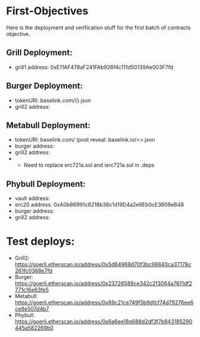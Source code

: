 # First-Objectives
Here is the deployment and verification stuff for the first batch of contracts objective.


## Grill Deployment:
  - grill1 address: 0xE11AF478aF241FAb926f4c111d50139Ae003F7fd

## Burger Deployment:
  - tokenURI: baselink.com/{}.json
  - grill2 address: <grill2 addr>

## Metabull Deployment:
  - tokenURI: baselink.com/ (post reveal: baselink.io/<>.json
  - burger address: <burger addr>
  - grill2 address: <grill2 addr>
  - * Need to replace erc721a.sol and ierc721a.sol in .deps
  
  
## Phybull Deployment:
  - vault address: <receiver of erc20>
  - erc20 address: 0xA0b86991c6218b36c1d19D4a2e9Eb0cE3606eB48
  - burger address: <burger addr>
  - grill2 address: <grill2 addr>
 
  
# Test deploys:
  - Grill2: https://goerli.etherscan.io/address/0x5d84968d70f3bc98840ca37178c261fc0368e7fd
  - Burger: https://goerli.etherscan.io/address/0x23726589ce342c2f3064a7611df2771c16e63fe5
  - Metabull: https://goerli.etherscan.io/address/0x89c21ce749f5b9dfcf74d79276ee6ce8e507d4b7
  - Phybull: https://goerli.etherscan.io/address/0x6a6ee18e688d2df3f7b843185290445a582269b0
